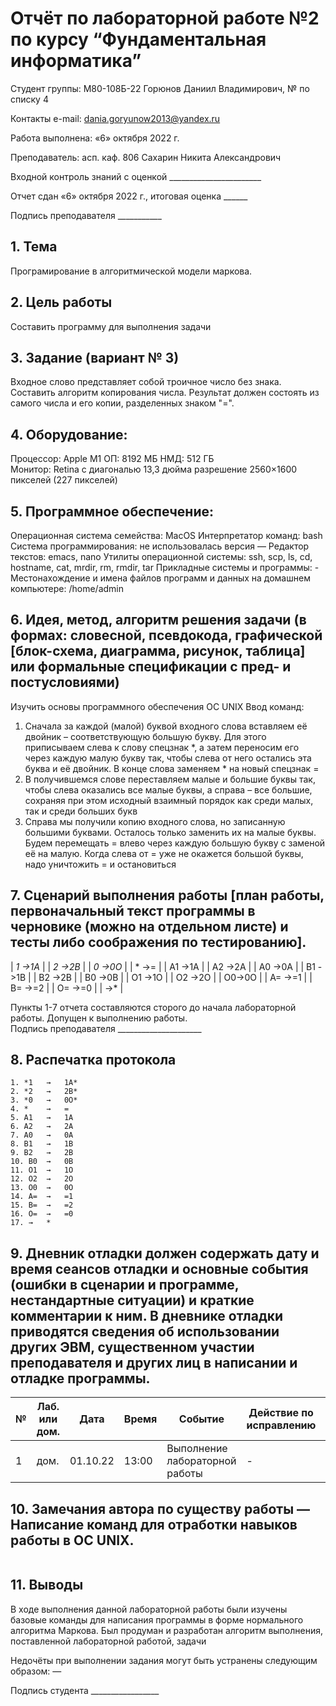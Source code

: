 # Отчёт по лабораторной работе №2 по курсу “Фундаментальная информатика”

Студент группы: М80-108Б-22 Горюнов Даниил Владимирович, № по списку 4 

Контакты e-mail: dania.goryunow2013@yandex.ru

Работа выполнена: «6» октября 2022 г.

Преподаватель: асп. каф. 806 Сахарин Никита Александрович

Входной контроль знаний с оценкой _______________________

Отчет сдан «6» октября 2022 г., итоговая оценка ______

Подпись преподавателя ___________


## 1. Тема
Програмирование в алгоритмической модели маркова.
## 2. Цель работы
Составить программу для выполнения задачи
## 3. Задание (вариант № 3)
Входное слово представляет собой троичное число без знака. Составить алгоритм копирования числа. Результат должен состоять из самого числа и его копии, разделенных знаком "=".
## 4. Оборудование:
Процессор: Apple M1
ОП: 8192 МБ
НМД: 512 ГБ  
Монитор: Retina c диагональю 13,3 дюйма разрешение 2560×1600 пикселей (227 пикселей)
## 5. Программное обеспечение:
Операционная система семейства: MacOS
Интерпретатор команд: bash 
Система программирования: не использовалась версия — 
Редактор текстов: emacs, nano
Утилиты операционной системы: ssh, scp, ls, cd, hostname, cat, mrdir, rm, rmdir, tar
Прикладные системы и программы: -
Местонахождение и имена файлов программ и данных на домашнем компьютере: /home/admin
## 6. Идея, метод, алгоритм решения задачи (в формах: словесной, псевдокода, графической [блок-схема, диаграмма, рисунок, таблица] или формальные спецификации с пред- и постусловиями)
Изучить основы программного обеспечения ОС UNIX
Ввод команд:
1) Сначала за каждой (малой) буквой входного слова вставляем её двойник – соответствующую большую букву. Для этого приписываем слева к слову спецзнак *, а затем переносим его через каждую малую букву так, чтобы слева от него остались эта буква и её двойник. В конце слова заменяем * на новый спецзнак =
2) В получившемся слове переставляем малые и большие буквы так, чтобы слева оказались все малые буквы, а справа – все большие, сохраняя при этом исходный взаимный порядок как среди малых, так и среди больших букв
3) Справа мы получили копию входного слова, но записанную большими буквами. Осталось только заменить их на малые буквы. Будем перемещать = влево через каждую большую букву с заменой её на малую. Когда слева от = уже не окажется большой буквы, надо уничтожить = и остановиться

## 7. Сценарий выполнения работы [план работы, первоначальный текст программы в черновике (можно на отдельном листе) и тесты либо соображения по тестированию]. 
| *1 ->1A* | 
| *2 ->2B* |
| *0 ->0O* |
| * ->= | 
| A1 ->1A |
| A2 ->2A |
| A0 ->0A |
| B1 ->1B |
| B2 ->2B |
| B0 ->0B |
| O1 ->1O |
| O2 ->2O | 
| O0->0O |
| A= ->=1 |
| B= ->=2 |
| O= ->=0 |
| ->* |

Пункты 1-7 отчета составляются сторого до начала лабораторной работы.
Допущен к выполнению работы.  
Подпись преподавателя _____________________
## 8. Распечатка протокола 
```
1. *1	→	1A*  
2. *2	→	2B*  
3. *0	→	0O*  
4. *	→	=  
5. A1	→	1A  
6. A2	→	2A  
7. A0	→	0A  
8. B1	→	1B  
9. B2	→	2B  
10. B0	→	0B  
11. O1	→	1O  
12. O2	→	2O  
13. O0	→	0O  
14. A=	→	=1  
15. B=	→	=2  
16. O=	→	=0  
17. →	*  
```
## 9. Дневник отладки должен содержать дату и время сеансов отладки и основные события (ошибки в сценарии и программе, нестандартные ситуации) и краткие комментарии к ним. В дневнике отладки приводятся сведения об использовании других ЭВМ, существенном участии преподавателя и других лиц в написании и отладке программы.

| № |  Лаб. или дом. | Дата | Время | Событие | Действие по исправлению | Примечание |
| ------ | ------ | ------ | ------ | ------ | ------ | ------ |
| 1 | дом. | 01.10.22 | 13:00 | Выполнение лабораторной работы | - | - |
## 10. Замечания автора по существу работы — Написание команд для отработки навыков работы в ОС UNIX.
```

```
## 11. Выводы
В ходе выполнения данной лабораторной работы были изучены базовые команды для написания программы в форме нормального алгоритма Маркова. Был продуман и разработан алгоритм выполнения, поставленной лабораторной работой, задачи

Недочёты при выполнении задания могут быть устранены следующим образом: —

Подпись студента _________________


